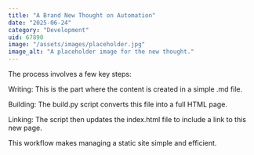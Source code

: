```yaml
---
title: "A Brand New Thought on Automation"
date: "2025-06-24"
category: "Development"
uid: 67890
image: "/assets/images/placeholder.jpg"
image_alt: "A placeholder image for the new thought."
---
```



The process involves a few key steps:

Writing: This is the part where the content is created in a simple .md file.

Building: The build.py script converts this file into a full HTML page.

Linking: The script then updates the index.html file to include a link to this new page.

This workflow makes managing a static site simple and efficient.